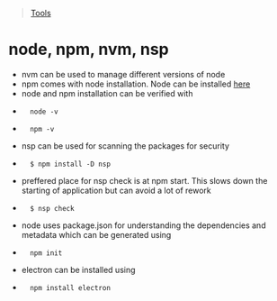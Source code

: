 >[Tools](./Tools-decisions.md)
# node, npm, nvm, nsp
* nvm can be used to manage different versions of node
* npm comes with node installation. Node can be installed [here](https://nodejs.org/en/?target=_blank)
* node and npm installation can be verified with
*       node -v
*       npm -v
* nsp can be used for scanning the packages for security
*       $ npm install -D nsp 
* preffered place for nsp check is at npm start. This slows down the starting of application but can avoid a lot of rework
*       $ nsp check
* node uses package.json for understanding the dependencies and metadata which can be generated using 
*       npm init
* electron can be installed using
*       npm install electron
